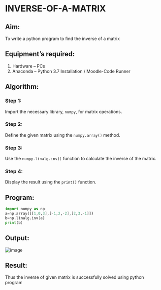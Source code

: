 # INVERSE-OF-A-MATRIX
## Aim:
To write a python program to find the inverse of a matrix
## Equipment’s required:
1. 	Hardware – PCs
2. 	Anaconda – Python 3.7 Installation / Moodle-Code Runner
## Algorithm:
### Step 1:  
Import the necessary library, `numpy`, for matrix operations.  

### Step 2:  
Define the given matrix using the `numpy.array()` method.  

### Step 3:  
Use the `numpy.linalg.inv()` function to calculate the inverse of the matrix.  

### Step 4:  
Display the result using the `print()` function.  

## Program:
```python
import numpy as np
a=np.array([[1,0,3],[-1,2,-2],[2,3,-1]])
b=np.linalg.inv(a)
print(b)
```
## Output:
![image](https://github.com/user-attachments/assets/fddd4f4b-307e-4af2-8a14-39e99311a6ad)

## Result:
Thus the inverse of given matrix is successfully solved using python program


